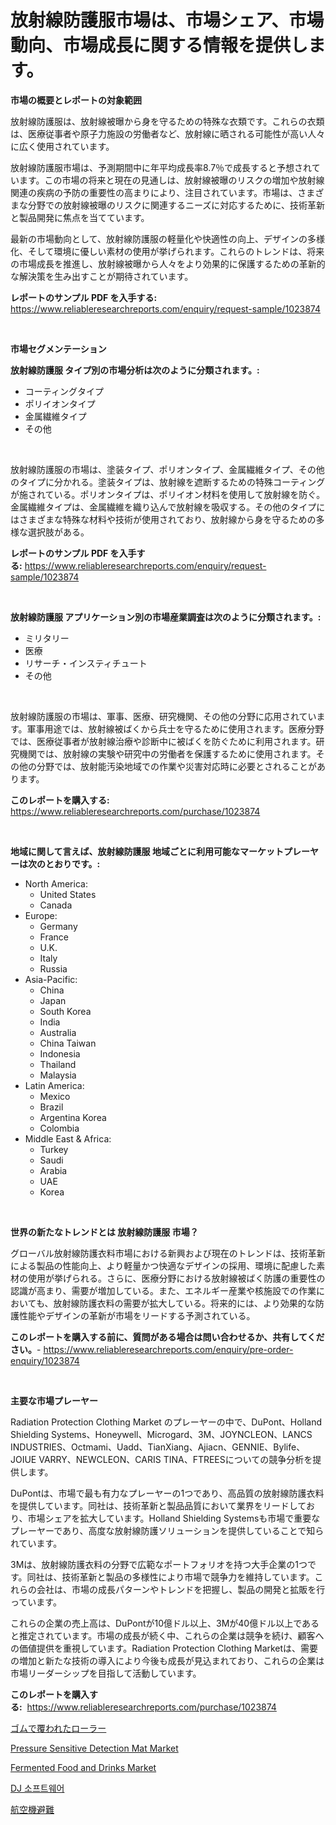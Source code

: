 <p><h1>放射線防護服市場は、市場シェア、市場動向、市場成長に関する情報を提供します。</h1></p><p><strong>市場の概要とレポートの対象範囲</strong></p>
<p><p>放射線防護服は、放射線被曝から身を守るための特殊な衣類です。これらの衣類は、医療従事者や原子力施設の労働者など、放射線に晒される可能性が高い人々に広く使用されています。</p><p>放射線防護服市場は、予測期間中に年平均成長率8.7％で成長すると予想されています。この市場の将来と現在の見通しは、放射線被曝のリスクの増加や放射線関連の疾病の予防の重要性の高まりにより、注目されています。市場は、さまざまな分野での放射線被曝のリスクに関連するニーズに対応するために、技術革新と製品開発に焦点を当てています。</p><p>最新の市場動向として、放射線防護服の軽量化や快適性の向上、デザインの多様化、そして環境に優しい素材の使用が挙げられます。これらのトレンドは、将来の市場成長を推進し、放射線被曝から人々をより効果的に保護するための革新的な解決策を生み出すことが期待されています。</p></p>
<p><strong>レポートのサンプル PDF を入手する:</strong> <a href="https://www.reliableresearchreports.com/enquiry/request-sample/1023874">https://www.reliableresearchreports.com/enquiry/request-sample/1023874</a></p>
<p>&nbsp;</p>
<p><strong>市場セグメンテーション</strong></p>
<p><strong>放射線防護服 タイプ別の市場分析は次のように分類されます。:</strong></p>
<p><ul><li>コーティングタイプ</li><li>ポリイオンタイプ</li><li>金属繊維タイプ</li><li>その他</li></ul></p>
<p>&nbsp;</p>
<p><p>放射線防護服の市場は、塗装タイプ、ポリオンタイプ、金属繊維タイプ、その他のタイプに分かれる。塗装タイプは、放射線を遮断するための特殊コーティングが施されている。ポリオンタイプは、ポリイオン材料を使用して放射線を防ぐ。金属繊維タイプは、金属繊維を織り込んで放射線を吸収する。その他のタイプにはさまざまな特殊な材料や技術が使用されており、放射線から身を守るための多様な選択肢がある。</p></p>
<p><strong>レポートのサンプル PDF を入手する:</strong>&nbsp;<a href="https://www.reliableresearchreports.com/enquiry/request-sample/1023874">https://www.reliableresearchreports.com/enquiry/request-sample/1023874</a></p>
<p>&nbsp;</p>
<p><strong> 放射線防護服 アプリケーション別の市場産業調査は次のように分類されます。:</strong></p>
<p><ul><li>ミリタリー</li><li>医療</li><li>リサーチ・インスティチュート</li><li>その他</li></ul></p>
<p>&nbsp;</p>
<p><p>放射線防護服の市場は、軍事、医療、研究機関、その他の分野に応用されています。軍事用途では、放射線被ばくから兵士を守るために使用されます。医療分野では、医療従事者が放射線治療や診断中に被ばくを防ぐために利用されます。研究機関では、放射線の実験や研究中の労働者を保護するために使用されます。その他の分野では、放射能汚染地域での作業や災害対応時に必要とされることがあります。</p></p>
<p><strong>このレポートを購入する:</strong>&nbsp; <a href="https://www.reliableresearchreports.com/purchase/1023874">https://www.reliableresearchreports.com/purchase/1023874</a></p>
<p>&nbsp;</p>
<p><strong>地域に関して言えば、放射線防護服 地域ごとに利用可能なマーケットプレーヤーは次のとおりです。:</strong></p>
<p><ul>
    <li>
        North America:
        <ul>
            <li>United States</li>
            <li>Canada</li>
        </ul>
    </li>
    <li>
        Europe:
        <ul>
            <li>Germany</li>
            <li>France</li>
            <li>U.K.</li>
            <li>Italy</li>
            <li>Russia</li>
        </ul>
    </li>
    <li>
        Asia-Pacific:
        <ul>
            <li>China</li>
            <li>Japan</li>
            <li>South Korea</li>
            <li>India</li>
            <li>Australia</li>
            <li>China Taiwan</li>
            <li>Indonesia</li>
            <li>Thailand</li>
            <li>Malaysia</li>
        </ul>
    </li>
    <li>
        Latin America:
        <ul>
            <li>Mexico</li>
            <li>Brazil</li>
            <li>Argentina Korea</li>
            <li>Colombia</li>
        </ul>
    </li>
    <li>
        Middle East & Africa:
        <ul>
            <li>Turkey</li>
            <li>Saudi</li>
            <li>Arabia</li>
            <li>UAE</li>
            <li>Korea</li>
        </ul>
    </li>
    </ul></p>
<p>&nbsp;</p>
<p><strong>世界の新たなトレンドとは 放射線防護服 市場？</strong></p>
<p><p>グローバル放射線防護衣料市場における新興および現在のトレンドは、技術革新による製品の性能向上、より軽量かつ快適なデザインの採用、環境に配慮した素材の使用が挙げられる。さらに、医療分野における放射線被ばく防護の重要性の認識が高まり、需要が増加している。また、エネルギー産業や核施設での作業においても、放射線防護衣料の需要が拡大している。将来的には、より効果的な防護性能やデザインの革新が市場をリードする予測されている。</p></p>
<p><strong>このレポートを購入する前に、質問がある場合は問い合わせるか、共有してください。</strong>- <a href="https://www.reliableresearchreports.com/enquiry/pre-order-enquiry/1023874">https://www.reliableresearchreports.com/enquiry/pre-order-enquiry/1023874</a></p>
<p>&nbsp;</p>
<p><strong>主要な市場プレーヤー</strong></p>
<p><p>Radiation Protection Clothing Market のプレーヤーの中で、DuPont、Holland Shielding Systems、Honeywell、Microgard、3M、JOYNCLEON、LANCS INDUSTRIES、Octmami、Uadd、TianXiang、Ajiacn、GENNIE、Bylife、JOIUE VARRY、NEWCLEON、CARIS TINA、FTREESについての競争分析を提供します。</p><p>DuPontは、市場で最も有力なプレーヤーの1つであり、高品質の放射線防護衣料を提供しています。同社は、技術革新と製品品質において業界をリードしており、市場シェアを拡大しています。Holland Shielding Systemsも市場で重要なプレーヤーであり、高度な放射線防護ソリューションを提供していることで知られています。</p><p>3Mは、放射線防護衣料の分野で広範なポートフォリオを持つ大手企業の1つです。同社は、技術革新と製品の多様性により市場で競争力を維持しています。これらの会社は、市場の成長パターンやトレンドを把握し、製品の開発と拡販を行っています。</p><p>これらの企業の売上高は、DuPontが10億ドル以上、3Mが40億ドル以上であると推定されています。市場の成長が続く中、これらの企業は競争を続け、顧客への価値提供を重視しています。Radiation Protection Clothing Marketは、需要の増加と新たな技術の導入により今後も成長が見込まれており、これらの企業は市場リーダーシップを目指して活動しています。</p></p>
<p><strong>このレポートを購入する:</strong>&nbsp;&nbsp;<a href="https://www.reliableresearchreports.com/purchase/1023874">https://www.reliableresearchreports.com/purchase/1023874</a></p>
<p><p><a href="https://github.com/zjkmgcs938405/Market-Research-Report-List-1/blob/main/8489967405.md">ゴムで覆われたローラー</a></p><p><a href="https://shimmer-gardenia-37a.notion.site/Pressure-Sensitive-Detection-Mat-Market-Size-2024-2031-Global-Industrial-Analysis-Key-Geographica-a3555ade5a4040258a3872bd45241f75">Pressure Sensitive Detection Mat Market</a></p><p><a href="https://view.publitas.com/reportprime-1/global-fermented-food-and-drinks-market-by-types-applications-and-major-players-with-regional-growth-rate-analysis-and-development-situation-from-2024-to-2031/">Fermented Food and Drinks Market</a></p><p><a href="https://github.com/vsnao330707/Market-Research-Report-List-1/blob/main/831734637.md">DJ 소프트웨어</a></p><p><a href="https://medium.com/@demarcuskuhlman/%E8%88%AA%E7%A9%BA%E6%A9%9F%E9%81%BF%E9%9B%A3%E5%B8%82%E5%A0%B4%E8%A6%8F%E6%A8%A1%E3%81%A8%E5%B8%82%E5%A0%B4%E5%8B%95%E5%90%91-%E5%AE%8C%E5%85%A8%E3%81%AA%E6%A5%AD%E7%95%8C%E6%A6%82%E8%A6%81-2024%E5%B9%B4%E3%81%8B%E3%82%892031%E5%B9%B4%E3%81%BE%E3%81%A7-8a683081fb6d">航空機避難</a></p></p>
